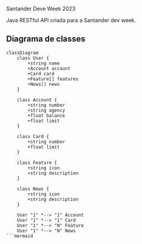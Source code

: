 Santander Deve Week 2023


Java RESTful API criada para a Santander dev week.


## Diagrama de classes 


```mermaid
classDiagram
    class User {
        +string name
        +Account account
        +Card card
        +Feature[] features
        +News[] news
    }

    class Account {
        +string number
        +string agency
        +float balance
        +float limit
    }

    class Card {
        +string number
        +float limit
    }

    class Feature {
        +string icon
        +string description
    }

    class News {
        +string icon
        +string description
    }

    User "1" *--> "1" Account
    User "1" *--> "1" Card
    User "1" *--> "N" Feature
    User "1" *--> "N" News 
```mermaid
